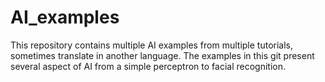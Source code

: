 # AI_examples
This repository contains multiple AI examples from multiple tutorials, sometimes translate in another language.
The examples in this git present several aspect of AI from a simple perceptron  to facial recognition.
